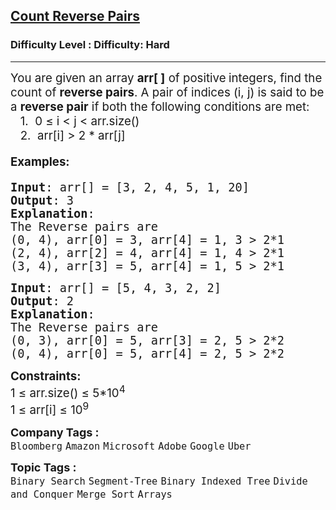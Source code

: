 <h2><a href="https://www.geeksforgeeks.org/problems/count-reverse-pairs/1">Count Reverse Pairs</a></h2><h3>Difficulty Level : Difficulty: Hard</h3><hr><div class="problems_problem_content__Xm_eO"><p><span style="font-size: 14pt;">You are given an array <strong>arr[ ]</strong> of positive<strong>&nbsp;</strong>integers, find the count of <strong>reverse pairs</strong>.&nbsp;A pair of indices (i, j) is said to be a&nbsp;<strong>reverse pair</strong>&nbsp;if both the following conditions are met:<br>&nbsp; &nbsp;1.&nbsp; 0 ≤ i &lt; j &lt; arr.size()&nbsp;</span><br><span style="font-size: 14pt;">&nbsp; &nbsp;2.&nbsp; arr[i] &gt; 2 * arr[j]</span></p>
<h4><span style="font-size: 14pt;"><strong>Examples</strong>:</span></h4>
<pre><span style="font-size: 14pt;"><strong>Input</strong>: arr[] = [3, 2, 4, 5, 1, 20]
<strong>Output</strong>: 3
<strong>Explanation</strong>:
The Reverse pairs are 
(0, 4), arr[0] = 3, arr[4] = 1, 3 &gt; 2*1 
(2, 4), arr[2] = 4, arr[4] = 1, 4 &gt; 2*1 
(3, 4), arr[3] = 5, arr[4] = 1, 5 &gt; 2*1 
</span></pre>
<pre><span style="font-size: 14pt;"><strong>Input</strong>: arr[] = [5, 4, 3, 2, 2]
<strong>Output</strong>: 2
<strong>Explanation</strong>:<br>The Reverse pairs are
(0, 3), arr[0] = 5, arr[3] = 2, 5 &gt; 2*2
(0, 4), arr[0] = 5, arr[4] = 2, 5 &gt; 2*2</span></pre>
<p><span style="font-size: 14pt;"><strong>Constraints:<br></strong>1 ≤ arr.size() ≤ 5*10<sup>4</sup><br>1 ≤ arr[i] ≤ 10<sup>9</sup></span></p></div><p><span style=font-size:18px><strong>Company Tags : </strong><br><code>Bloomberg</code>&nbsp;<code>Amazon</code>&nbsp;<code>Microsoft</code>&nbsp;<code>Adobe</code>&nbsp;<code>Google</code>&nbsp;<code>Uber</code>&nbsp;<br><p><span style=font-size:18px><strong>Topic Tags : </strong><br><code>Binary Search</code>&nbsp;<code>Segment-Tree</code>&nbsp;<code>Binary Indexed Tree</code>&nbsp;<code>Divide and Conquer</code>&nbsp;<code>Merge Sort</code>&nbsp;<code>Arrays</code>&nbsp;